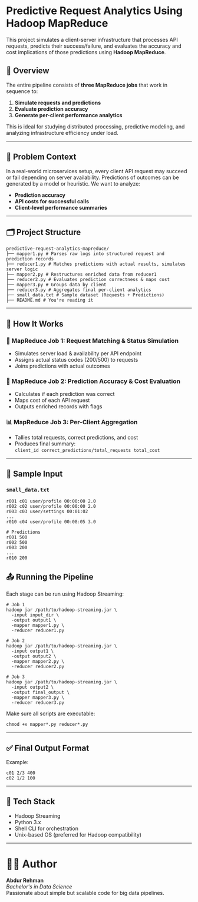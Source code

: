 # Predictive Request Analytics Using Hadoop MapReduce

This project simulates a client-server infrastructure that processes API requests, predicts their success/failure, and evaluates the accuracy and cost implications of those predictions using **Hadoop MapReduce**.

## 📌 Overview

The entire pipeline consists of **three MapReduce jobs** that work in sequence to:

1. **Simulate requests and predictions**
2. **Evaluate prediction accuracy**
3. **Generate per-client performance analytics**

This is ideal for studying distributed processing, predictive modeling, and analyzing infrastructure efficiency under load.

---

## 🧠 Problem Context

In a real-world microservices setup, every client API request may succeed or fail depending on server availability. Predictions of outcomes can be generated by a model or heuristic. We want to analyze:

- **Prediction accuracy**
- **API costs for successful calls**
- **Client-level performance summaries**

---

## 🗂️ Project Structure
```text
predictive-request-analytics-mapreduce/
├── mapper1.py # Parses raw logs into structured request and prediction records
├── reducer1.py # Matches predictions with actual results, simulates server logic
├── mapper2.py # Restructures enriched data from reducer1
├── reducer2.py # Evaluates prediction correctness & maps cost
├── mapper3.py # Groups data by client
├── reducer3.py # Aggregates final per-client analytics
├── small_data.txt # Sample dataset (Requests + Predictions)
├── README.md # You're reading it
```

---

## 🚀 How It Works

### 🧩 MapReduce Job 1: Request Matching & Status Simulation
- Simulates server load & availability per API endpoint
- Assigns actual status codes (200/500) to requests
- Joins predictions with actual outcomes

### 🧮 MapReduce Job 2: Prediction Accuracy & Cost Evaluation
- Calculates if each prediction was correct
- Maps cost of each API request
- Outputs enriched records with flags

### 📊 MapReduce Job 3: Per-Client Aggregation
- Tallies total requests, correct predictions, and cost
- Produces final summary:  
  `client_id correct_predictions/total_requests total_cost`

---

## 🧪 Sample Input

### `small_data.txt`
```plaintext
r001 c01 user/profile 00:00:00 2.0
r002 c02 user/profile 00:00:00 2.0
r003 c03 user/settings 00:01:02
...
r010 c04 user/profile 00:08:05 3.0

# Predictions
r001 500
r002 500
r003 200
...
r010 200
```

## 📤 Running the Pipeline

Each stage can be run using Hadoop Streaming:
```
# Job 1
hadoop jar /path/to/hadoop-streaming.jar \
  -input input_dir \
  -output output1 \
  -mapper mapper1.py \
  -reducer reducer1.py

# Job 2
hadoop jar /path/to/hadoop-streaming.jar \
  -input output1 \
  -output output2 \
  -mapper mapper2.py \
  -reducer reducer2.py

# Job 3
hadoop jar /path/to/hadoop-streaming.jar \
  -input output2 \
  -output final_output \
  -mapper mapper3.py \
  -reducer reducer3.py
```
Make sure all scripts are executable:
```
chmod +x mapper*.py reducer*.py
```
---

## ✅ Final Output Format

Example:
```
c01 2/3 400
c02 1/2 100
```
---

## 🧰 Tech Stack

- Hadoop Streaming
- Python 3.x
- Shell CLI for orchestration
- Unix-based OS (preferred for Hadoop compatibility)

---

# 🧑‍💻 Author

**Abdur Rehman**  
_Bachelor's in Data Science_  
Passionate about simple but scalable code for big data pipelines.
